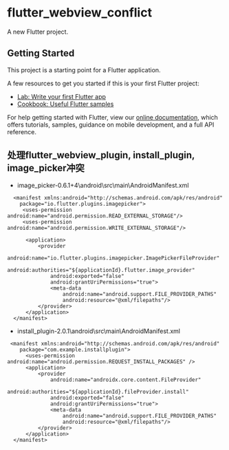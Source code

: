 # flutter_webview_conflict

A new Flutter project.

## Getting Started

This project is a starting point for a Flutter application.

A few resources to get you started if this is your first Flutter project:

- [Lab: Write your first Flutter app](https://flutter.dev/docs/get-started/codelab)
- [Cookbook: Useful Flutter samples](https://flutter.dev/docs/cookbook)

For help getting started with Flutter, view our
[online documentation](https://flutter.dev/docs), which offers tutorials,
samples, guidance on mobile development, and a full API reference.

## 处理flutter_webview_plugin, install_plugin, image_picker冲突

- image_picker-0.6.1+4\android\src\main\AndroidManifest.xml
```
  <manifest xmlns:android="http://schemas.android.com/apk/res/android"
    package="io.flutter.plugins.imagepicker">
     <uses-permission android:name="android.permission.READ_EXTERNAL_STORAGE"/>
     <uses-permission android:name="android.permission.WRITE_EXTERNAL_STORAGE"/>

      <application>
          <provider
              android:name="io.flutter.plugins.imagepicker.ImagePickerFileProvider"
              android:authorities="${applicationId}.flutter.image_provider"
              android:exported="false"
              android:grantUriPermissions="true">
              <meta-data
                  android:name="android.support.FILE_PROVIDER_PATHS"
                  android:resource="@xml/filepaths"/>
          </provider>
      </application>
  </manifest>
```

- install_plugin-2.0.1\android\src\main\AndroidManifest.xml
```
 <manifest xmlns:android="http://schemas.android.com/apk/res/android"
    package="com.example.installplugin">
      <uses-permission android:name="android.permission.REQUEST_INSTALL_PACKAGES" />
      <application>
          <provider
              android:name="androidx.core.content.FileProvider"
              android:authorities="${applicationId}.fileProvider.install"
              android:exported="false"
              android:grantUriPermissions="true">
              <meta-data
                  android:name="android.support.FILE_PROVIDER_PATHS"
                  android:resource="@xml/filepaths"/>
          </provider>
      </application>
  </manifest>
```
